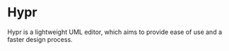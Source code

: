 # Hypr
Hypr is a lightweight UML editor, which aims to provide ease of use and a faster design process.

